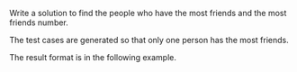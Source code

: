 Write a solution to find the people who have the most friends and the most friends number.

The test cases are generated so that only one person has the most friends.

The result format is in the following example.